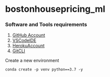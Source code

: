 # bostonhousepricing_ml

### Software and Tools requirements 

1. [GitHub Account](https://github.com)
2. [VSCodeIDE](https://code.visualstudio.com)
3. [HerokuAccount](https://heroku.com)
4. [GitCLI]()


Create a new environment

```
conda create -p venv python==3.7 -y
```